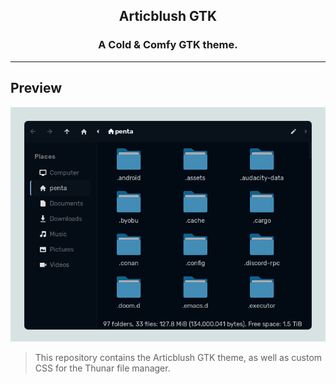 <h2 align="center"> Articblush GTK </h2> 
<h3 align="center"> A Cold & Comfy GTK theme.</h3> 

---

## Preview
<p align="center"> 
  <img src="AEE2EE35-1DC6-4893-B62F-F2CA272923EF.png">
</p> 

> This repository contains the Articblush GTK theme, as well as custom CSS for the Thunar file manager.

